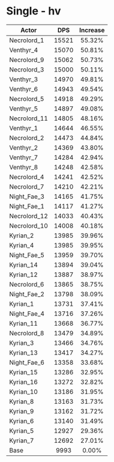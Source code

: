 # Single - hv
| Actor | DPS | Increase |
|---|:---:|:---:|
|Necrolord_1|15521|55.32%|
|Venthyr_4|15070|50.81%|
|Necrolord_9|15062|50.73%|
|Necrolord_3|15000|50.11%|
|Venthyr_3|14970|49.81%|
|Venthyr_6|14943|49.54%|
|Necrolord_5|14918|49.29%|
|Venthyr_5|14897|49.08%|
|Necrolord_11|14805|48.16%|
|Venthyr_1|14644|46.55%|
|Necrolord_2|14473|44.84%|
|Venthyr_2|14369|43.80%|
|Venthyr_7|14284|42.94%|
|Venthyr_8|14248|42.58%|
|Necrolord_4|14241|42.52%|
|Necrolord_7|14210|42.21%|
|Night_Fae_3|14165|41.75%|
|Night_Fae_1|14117|41.27%|
|Necrolord_12|14033|40.43%|
|Necrolord_10|14008|40.18%|
|Kyrian_2|13985|39.96%|
|Kyrian_4|13985|39.95%|
|Night_Fae_5|13959|39.70%|
|Kyrian_14|13894|39.04%|
|Kyrian_12|13887|38.97%|
|Necrolord_6|13865|38.75%|
|Night_Fae_2|13798|38.09%|
|Kyrian_1|13731|37.41%|
|Night_Fae_4|13716|37.26%|
|Kyrian_11|13668|36.77%|
|Necrolord_8|13479|34.89%|
|Kyrian_3|13466|34.76%|
|Kyrian_13|13417|34.27%|
|Night_Fae_6|13358|33.68%|
|Kyrian_15|13286|32.95%|
|Kyrian_16|13272|32.82%|
|Kyrian_10|13186|31.95%|
|Kyrian_8|13163|31.73%|
|Kyrian_9|13162|31.72%|
|Kyrian_6|13140|31.49%|
|Kyrian_5|12927|29.36%|
|Kyrian_7|12692|27.01%|
|Base|9993|0.00%|
